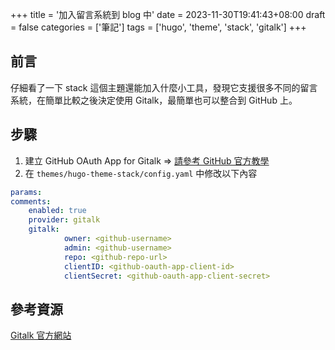 +++
title = '加入留言系統到 blog 中'
date = 2023-11-30T19:41:43+08:00
draft = false
categories = ['筆記']
tags = ['hugo', 'theme', 'stack', 'gitalk']
+++

## 前言

仔細看了一下 stack 這個主題還能加入什麼小工具，發現它支援很多不同的留言系統，在簡單比較之後決定使用 Gitalk，最簡單也可以整合到 GitHub 上。

## 步驟

1. 建立 GitHub OAuth App for Gitalk
⇒ [請參考 GitHub 官方教學](https://docs.github.com/en/apps/oauth-apps/building-oauth-apps/creating-an-oauth-app)
2. 在 `themes/hugo-theme-stack/config.yaml` 中修改以下內容

```yaml
params:
comments:
    enabled: true
    provider: gitalk
    gitalk:
            owner: <github-username>
            admin: <github-username>
            repo: <github-repo-url>
            clientID: <github-oauth-app-client-id>
            clientSecret: <github-oauth-app-client-secret>
```

## 參考資源

[Gitalk 官方網站](https://github.com/gitalk/gitalk)
